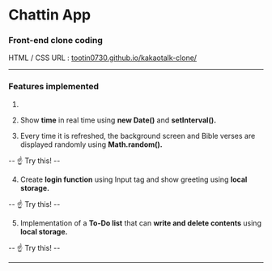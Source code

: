 # Chattin App
### Front-end clone coding
HTML /  CSS 
URL : [tootin0730.github.io/kakaotalk-clone/](https://tootin0730.github.io/kakaotalk-clone/)
___
### Features implemented

1. 


2. Show **time** in real time using **new Date()** and **setInterval().**
3. Every time it is refreshed, the background screen and Bible verses are displayed randomly using **Math.random().**

  

-- :point_up:   Try this! --


4. Create **login function** using Input tag and show greeting using **local storage.**


-- :point_up:   Try this! --


5. Implementation of a **To-Do list** that can **write and delete contents** using **local storage.**


-- :point_up:   Try this! --

___
